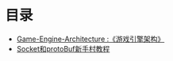# 目录

* [Game-Engine-Architecture :《游戏引擎架构》](game-engine-architecture/)
* [Socket和protoBuf新手村教程](socket-and-protobuf/socket-he-protobuf-xin-shou-cun-jiao-cheng.md)

